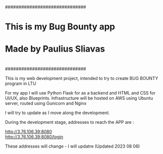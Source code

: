 ##############################
#                            #
# This is my Bug Bounty app  #
# Made by Paulius Sliavas    #
#                            #
##############################

This is my web development project, intended to try to create BUG BOUNTY program in LTU

For my app I will use Python Flask for as a backend and HTML and CSS for UI/UX, also Blueprints.
Infrastructure will be hosted on AWS using Ubuntu server, routed using Gunicorn and Nginx

I will try to update as I move along the development.

During the development stage, addresses to reach the APP are :

http://3.76.106.39:8080                                                                                                          
http://3.76.106.39:8080/login

These addresses will change - I will updatre (Updated 2023 08 06)
